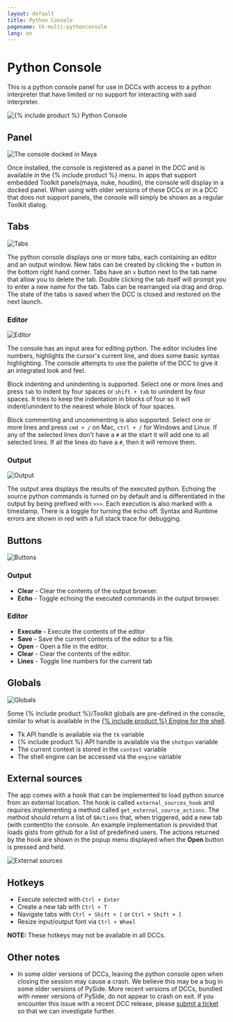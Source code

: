 ```yaml
---
layout: default
title: Python Console
pagename: tk-multi-pythonconsole
lang: en
---
```


# Python Console

This is a python console panel for use in DCCs with access to a python interpreter that have limited or no support for interacting with said interpreter.

![{% include product %} Python Console](../images/apps/multi-pythonconsole-python_console.png)

## Panel

![The console docked in Maya](../images/apps/multi-pythonconsole-docked.png)

Once installed, the console is registered as a panel in the DCC and is available in the {% include product %} menu. In apps that support embedded Toolkit panels(maya, nuke, houdini), the console will display in a docked panel. When using with older versions of these DCCs or in a DCC that does not support panels, the console will simply be shown as a regular Toolkit dialog.

## Tabs

![Tabs](../images/apps/multi-pythonconsole-tabs.png)

The python console displays one or more tabs, each containing an editor and an output window. New tabs can be created by clicking the `+` button in the bottom right hand corner. Tabs have an `x` button next to the tab name that allow you to delete the tab. Double clicking the tab itself will prompt you to enter a new name for the tab. Tabs can be rearranged via drag and drop. The state of the tabs is saved when the DCC is closed and restored on the next launch.

### Editor

![Editor](../images/apps/multi-pythonconsole-input.png)

The console has an input area for editing python. The editor includes line numbers, highlights the cursor's current line, and does some basic syntax highlighting. The console attempts to use the palette of the DCC to give it an integrated look and feel.

Block indenting and unindenting is supported. Select one or more lines and press `tab` to indent by four spaces or `shift + tab` to unindent by four spaces. It tries to keep the indentation in blocks of four so it will indent/unindent to the nearest whole block of four spaces.

Block commenting and uncommenting is also supported. Select one or more lines and press `cmd + /` on Mac, `ctrl + /` for Windows and Linux. If any of the selected lines don't have a `#` at the start it will add one to all selected lines. If all the lines do have a `#`, then it will remove them.

### Output

![Output](../images/apps/multi-pythonconsole-output.png)

The output area displays the results of the executed python. Echoing the source python commands is turned on by default and is differentiated in the output by being prefixed with `>>>`. Each execution is also marked with a timestamp. There is a toggle for turning the echo off. Syntax and Runtime errors are shown in red with a full stack trace for debugging.

## Buttons

![Buttons](../images/apps/multi-pythonconsole-buttons.png)

### Output

- **Clear** - Clear the contents of the output browser.
- **Echo** - Toggle echoing the executed commands in the output browser.

### Editor

- **Execute** - Execute the contents of the editor
- **Save** - Save the current contents of the editor to a file.
- **Open** - Open a file in the editor.
- **Clear** - Clear the contents of the editor.
- **Lines** - Toggle line numbers for the current tab

## Globals

![Globals](../images/apps/multi-pythonconsoleglobals.png)

Some {% include product %}/Toolkit globals are pre-defined in the console, similar to what is available in the [{% include product %} Engine for the shell](https://support.shotgunsoftware.com/entries/95441287).

- Tk API handle is available via the `tk` variable
- {% include product %} API handle is available via the `shotgun` variable
- The current context is stored in the `context` variable
- The shell engine can be accessed via the `engine` variable

## External sources

The app comes with a hook that can be implemented to load python source from an external location. The hook is called `external_sources_hook` and requires implementing a method called `get_external_source_actions`. The method should return a list of `QActions` that, when triggered, add a new tab (with content)to the console. An example implementation is provided that loads gists from github for a list of predefined users. The actions returned by the hook are shown in the popup menu displayed when the **Open** button is pressed and held.

![External sources](../images/apps/multi-pythonconsole-external_sources.png)

## Hotkeys

- Execute selected with `Ctrl + Enter`
- Create a new tab with `Ctrl + T`
- Navigate tabs with `Ctrl + Shift + [` or `Ctrl + Shift + ]`
- Resize input/output font via `Ctrl + Wheel`

**NOTE:** These hotkeys may not be available in all DCCs.

## Other notes

- In some older versions of DCCs, leaving the python console open when closing the session may cause a crash. We believe this may be a bug in some older versions of PySide. More recent versions of DCCs, bundled with newer versions of PySide, do not appear to crash on exit. If you encounter this issue with a recent DCC release, please [submit a ticket](https://support.shotgunsoftware.com/hc/en-us/requests/new) so that we can investigate further.
